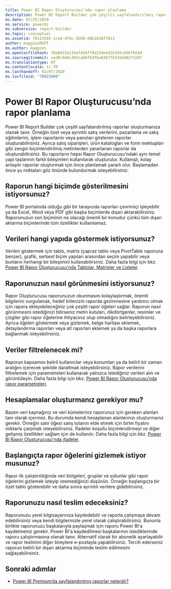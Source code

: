 ```yaml
---
title: Power BI Rapor Oluşturucusu’nda rapor planlama
description: Power BI Report Builder çok çeşitli sayfalandırılmış raporlar oluşturmanıza olanak tanır. Kullanışlı, kolay anlaşılır raporlar oluşturmak için önce planlamak yararlı olur.
ms.date: 07/25/2019
ms.service: powerbi
ms.subservice: report-builder
ms.topic: conceptual
ms.assetid: 79113505-1ce8-4f8c-9260-d861838f7813
author: maggiesMSFT
ms.author: maggies
ms.openlocfilehash: 30ab632d11befd34ff9a234e441b345c696fb54d
ms.sourcegitcommit: ced8c9d6c365cab6f63fbe8367fb33e6d827cb97
ms.translationtype: HT
ms.contentlocale: tr-TR
ms.lasthandoff: 03/07/2020
ms.locfileid: "78923000"
---
```

# <a name="planning-a-report-in-power-bi-report-builder"></a>Power BI Rapor Oluşturucusu’nda rapor planlama

Power BI Report Builder çok çeşitli sayfalandırılmış raporlar oluşturmanıza olanak tanır. Örneğin özet veya ayrıntılı satış verilerini, pazarlama ve satış eğilimlerini, işlem raporlarını veya panoları gösteren raporlar oluşturabilirsiniz. Ayrıca satış siparişleri, ürün katalogları ve form mektupları gibi zengin biçimlendirilmiş metinlerden yararlanan raporlar da oluşturabilirsiniz. Bu raporların hepsi Rapor Oluşturucusu'ndaki aynı temel yapı taşlarının farklı bileşimleri kullanılarak oluşturulur. Kullanışlı, kolay anlaşılır raporlar oluşturmak için önce planlamak yararlı olur. Başlamadan önce şu noktaları göz önünde bulundurmak isteyebilirsiniz:  
  
## <a name="in-what-format-do-you-want-the-report-to-appear"></a>Raporun hangi biçimde gösterilmesini istiyorsunuz?
  
Power BI portalında olduğu gibi bir tarayıcıda raporları çevrimiçi işleyebilir ya da Excel, Word veya PDF gibi başka biçimlerde dışarı aktarabilirsiniz. Raporunuzun son biçiminin ne olacağı önemli bir konudur çünkü tüm dışarı aktarma biçimlerinde tüm özellikler kullanılamaz. 
  
## <a name="in-what-structure-do-you-want-to-present-the-data"></a>Verileri hangi yapıda göstermek istiyorsunuz?
  
Verileri göstermek için tablo, matris (çapraz tablo veya PivotTable raporuna benzer), grafik, serbest biçim yapıları arasından seçim yapabilir veya bunların herhangi bir bileşimini kullanabilirsiniz. Daha fazla bilgi için bkz. [Power BI Rapor Oluşturucusu'nda Tablolar, Matrisler ve Listeler](report-builder-tables-matrices-lists.md).  
  
## <a name="how-do-you-want-your-report-to-look"></a>Raporunuzun nasıl görünmesini istiyorsunuz?
  
Rapor Oluşturucusu raporunuzun okunmasını kolaylaştırmak, önemli bilgilerini vurgulamak, hedef kitlenizin raporda gezinmesine yardımcı olmak için rapora ekleyebileceğiniz çok çeşitli rapor öğeleri sağlar. Raporun nasıl görünmesini istediğinizi bilirseniz metin kutuları, dikdörtgenler, resimler ve çizgiler gibi rapor öğelerine ihtiyacınız olup olmadığını belirleyebilirsiniz. Ayrıca öğeleri göstermek veya gizlemek, belge haritası eklemek, detaylandırma raporları veya alt raporları eklemek ya da başka raporlara bağlanmak isteyebilirsiniz.   
  
## <a name="should-the-data-be-filtered"></a>Veriler filtrelenecek mi?
  
Raporun kapsamını belirli kullanıcılar veya konumları ya da belirli bir zaman aralığını içerecek şekilde daraltmak isteyebilirsiniz. Rapor verilerini filtrelemek için parametreleri kullanarak yalnızca istediğiniz verileri alın ve görüntüleyin. Daha fazla bilgi için bkz. [Power BI Rapor Oluşturucusu’nda rapor parametreleri](paginated-reports-parameters.md).  
  
## <a name="do-you-need-to-create-calculations"></a>Hesaplamalar oluşturmanız gerekiyor mu? 
  
Bazen veri kaynağınız ve veri kümeleriniz raporunuz için gereken alanları tam olarak içermez. Bu durumda kendi hesaplanan alanlarınızı oluşturmanız gerekir. Örneğin satır öğesi satış tutarını elde etmek için birim fiyatını miktarla çarpmak isteyebilirsiniz. İfadeler koşullu biçimlendirmeyi ve diğer gelişmiş özellikleri sağlam için de kullanılır. Daha fazla bilgi için bkz. [Power BI Rapor Oluşturucusu'nda ifadeler](report-builder-expressions.md).  
  
## <a name="do-you-want-to-hide-report-items-initially"></a>Başlangıçta rapor öğelerini gizlemek istiyor musunuz?
  
Rapor ilk çalıştırıldığında veri bölgeleri, gruplar ve sütunlar gibi rapor öğelerini gizlemek isteyip istemediğinizi düşünün. Örneğin başlangıçta bir özet tablo gösterebilir ve daha sonra ayrıntılı verilere gidebilirsiniz. 
  
## <a name="how-are-you-going-to-deliver-your-report"></a>Raporunuzu nasıl teslim edeceksiniz?  
  
Raporunuzu yerel bilgisayarınıza kaydedebilir ve raporla çalışmaya devam edebilirsiniz veya kendi bilgilerinizle yerel olarak çalıştırabilirsiniz. Bununla birlikte raporunuzu başkalarıyla paylaşmak için raporu Power BI'a kaydetmeniz gerekir. Power BI'a kaydedilmesi başkalarının istediklerinde raporu çalıştırmasına olanak tanır. Alternatif olarak bir abonelik ayarlayabilir ve rapor teslimini diğer bireylere e-postayla yapabilirsiniz. Tercih ederseniz raporun belirli bir dışarı aktarma biçiminde teslim edilmesini sağlayabilirsiniz. 
  
## <a name="next-steps"></a>Sonraki adımlar

- [Power BI Premium’da sayfalandırılmış raporlar nelerdir?](paginated-reports-report-builder-power-bi.md)

